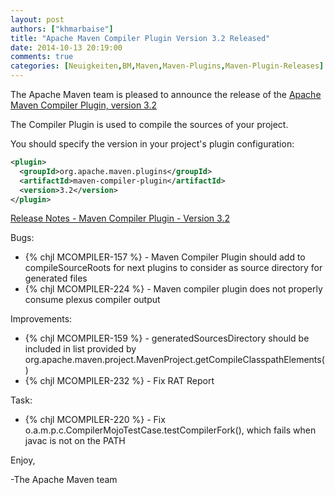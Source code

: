 ```yaml
---
layout: post
authors: ["khmarbaise"]
title: "Apache Maven Compiler Plugin Version 3.2 Released"
date: 2014-10-13 20:19:00
comments: true
categories: [Neuigkeiten,BM,Maven,Maven-Plugins,Maven-Plugin-Releases]
---
```

The Apache Maven team is pleased to announce the release of the 
[Apache Maven Compiler Plugin, version 3.2](http://maven.apache.org/plugins/maven-compiler-plugin/)

The Compiler Plugin is used to compile the sources of your project. 

You should specify the version in your project's plugin configuration:

``` xml
<plugin>
  <groupId>org.apache.maven.plugins</groupId>
  <artifactId>maven-compiler-plugin</artifactId>
  <version>3.2</version>
</plugin>
```

<!-- more -->

[Release Notes - Maven Compiler Plugin - Version 3.2](http://jira.codehaus.org/secure/ReleaseNote.jspa?projectId=11130&version=19091)

Bugs:

 * {% chjl MCOMPILER-157 %} - Maven Compiler Plugin should add to compileSourceRoots for next plugins to consider as source directory for generated files
 * {% chjl MCOMPILER-224 %} - Maven compiler plugin does not properly consume plexus compiler output

Improvements:

 * {% chjl MCOMPILER-159 %} - generatedSourcesDirectory should be included in list provided by org.apache.maven.project.MavenProject.getCompileClasspathElements()
 * {% chjl MCOMPILER-232 %} - Fix RAT Report

Task:

 * {% chjl MCOMPILER-220 %} - Fix o.a.m.p.c.CompilerMojoTestCase.testCompilerFork(), which fails when javac is not on the PATH


Enjoy,

-The Apache Maven team


